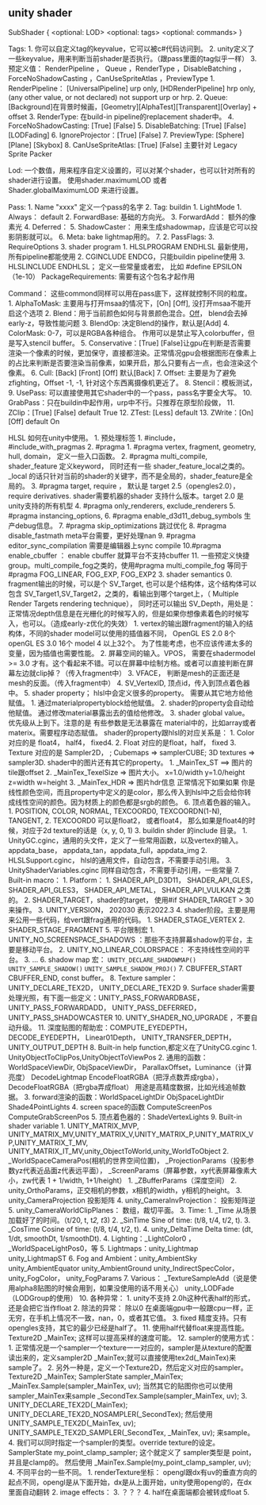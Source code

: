 ## unity shader

SubShader
{
    <optional: LOD>
    <optional: tags>
    <optional: commands>
    <One or more Pass definitions>
}

Tags: 
    1. 你可以自定义tag的keyvalue，它可以被c#代码访问到。
    2. unity定义了一些keyvalue，用来判断当前shader是否执行。（跟pass里面的tag似乎一样）
    3. 预定义值： RenderPipeline ， Queue ，RenderType ，DisableBatching ，ForceNoShadowCasting ，CanUseSpriteAtlas ，PreviewType 
        1. RenderPipeline： [UniversalPipeline] urp only, [HDRenderPipeline] hrp only, (any other value, or not declared) not support urp or hrp.
        2. Queue: [Background]在背景时候画，[Geometry][AlphaTest][Transparent][Overlay] + offset
        3. RenderType: 在build-in pipeline的replacement shader中。
        4. ForceNoShadowCasting: [True]  [False]
        5. DisableBatching: [True] [False] [LODFading]
        6. IgnoreProjector：[True] [False]
        7. PreviewType: [Sphere] [Plane] [Skybox]
        8. CanUseSpriteAtlas: [True] [False] 主要针对 Legacy Sprite Packer

Lod: 一个数值，用来程序自定义设置的，可以对某个shader，也可以针对所有的shader进行设置。
    使用shader.maximumLOD 或者  Shader.globalMaximumLOD 来进行设置。

Pass: 
    1. Name "xxxx" 定义一个pass的名字
    2. Tag:
        buildin
            1. LightMode 
                1. Always： default
                2. ForwardBase: 基础的方向光。
                3. ForwardAdd： 额外的像素光
                4. Deferred：
                5. ShadowCaster： 用来生成shadowmap，应该是它可以投影阴影就可以。
                6. Meta: bake lightmap用的。
                7. 
            2. PassFlags:
            3. RequireOptions 
    3. shader program
        1. HLSLPROGRAM ENDHLSL  最新使用，所有pipeline都能使用
        2. CGINCLUDE ENDCG，只能buildin pipeline使用
        3. HLSLINCLUDE ENDHLSL； 定义一些常量或者宏， 比如 #define EPSILON （1e-10）
PackageRequirements: 需要有这个包名才起作用

Command： 这些commond同样可以用在pass底下，这样就控制不同的粒度。
    1. AlphaToMask: 主要用与打开msaa的情况下，[On] [Off], 没打开msaa不能开启这个选项
    2. Blend：用于当前颜色如何与背景颜色混合。[Off](默认)， blend会去掉early-z，导致性能问题
    3. BlendOp: 决定Blend的操作，默认是[Add]
    4. ColorMask: 0-7，可以是RGBA各种组合。 作用可以是禁止写入colorbuffer，但是写入stencil buffer。
    5. Conservative：[True] [False]让gpu在判断是否需要渲染一个像素的时候，更加保守，直接都渲染。正常情况gpu会根据图形在像素上的占比来判断是否要渲染当前像素，如果开启，那么只要有占一点，也会渲染这个像素。
    6. Cull: [Back] [Front] [Off] 默认[Back]
    7. Offset: 主要是为了避免zfighting，Offset -1, -1, 针对这个东西离摄像机更近了。
    8. Stencil：模板测试，
    9. UsePass: 可以直接使用其它shader中的一个pass，pass名字要全大写。
    10. GrabPass：只在buildin中起作用，urp中不行。只推荐在原型阶段做，
    11. ZClip：[True] [False] default True
    12. ZTest: [Less] default
    13. ZWrite：[On] [Off] default On

HLSL 如何在unity中使用。
    1. 预处理标签
        1. #include， #include_with_pragmas
        2. #pragma
            1. #pragma vertex, fragment, geometry, hull, domain， 定义一些入口函数。
            2. #pragma multi_compile, shader_feature 定义keyword， 同时还有一些 shader_feature_local之类的。 _local 的话只针对当前的shader的关键字，而不是全局的，shader_feature是全局的。
            3. #pragma target, require ， 默认是 target 2.5（opengles2.0）， require derivatives. shader需要机器的shader 支持什么版本。target 2.0 是 unity支持的所有机型
            4. #pragma only_renderers, exclude_renderers 
            5. #pragma instancing_options, 
            6. #pragma enable_d3d11_debug_symbols 生产debug信息。
            7. #pragma skip_optimizations 跳过优化
            8. #pragma disable_fastmath meta平台需要，更好处理nan
            9. #pragma editor_sync_compilation 需要是编辑器上sync compile
            10.#pragma enable_cbuffer ： enable cbuffer 就算平台不支持cbuffer
            11. 一些预定义快捷group。multi_compile_fog之类的，使用#pragma multi_compile_fog 等同于 #pragma FOG_LINEAR, FOG_EXP, FOG_EXP2
        3. shader semantics
            0. fragment输出的时候，可以是个 SV_Target, 也可以是个结构体，这个结构体可以包含 SV_Target1,SV_Target2，之类的，看输出到哪个target上，（ Multiple Render Targets rendering technique）， 同时还可以输出 SV_Depth，用处是： 正常情况depth信息是在光栅化的时候写入的，但是如果你想像素着色的时候写入，也可以。（造成early-z优化的失效）
            1. vertex的输出跟fragment的输入的结构体，不同的shader model可以使用的插值器不同，
                OpenGL ES 2.0 8个
                openGL ES 3.0 16个
                model 4 以上32个。
                为了性能考虑，也不应该传递太多的变量，因为插值也需要性能。
            2. 屏幕空间的输入。VPOS， 需要在shadermodel >= 3.0 才有。这个看起来不错。可以在屏幕中绘制方格。或者可以直接判断在屏幕左边就clip掉？（传入fragment中）
            3. VFACE， 判断是mesh的正面还是mesh的反面。（传入fragment中）
            4. SV_VertexID, 顶点id，传入到顶点着色器中。
            5. shader property； hlsl中会定义很多的property。 需要从其它地方给他赋值。
                1. 通过materialpropertyblock给他赋值。
                2. shader的property会自动给他赋值。 通过修改material暴露出去的值给他修改。
                3. shader global value。
                优先级从上到下。注意的是 有些参数是无法暴露在 material中的，比如array或者materix。需要程序动态赋值。
                shader的property跟hlsl的对应关系是：
                    1. Color 对应的是 float4， half4， fixed4.
                    2. Float 对应的是float，half， fixed
                    3. Texture 对应的是 Sampler2D， ; Cubemaps => samplerCUBE; 3D textures => sampler3D.
                shader中的图片还有其它的property。
                    1. _MainTex_ST ==> 图片的tile跟offset
                    2. _MainTex_TexelSize => 图片大小。 x=1.0/width y=1.0/height z=width w=height
                    3. _MainTex_HDR => 图片hdr信息
                正常情况下如果如果 你是线性颜色空间，而且property中定义的是color，那么传入到hlsl中之后会给你转成线性空间的颜色。因为材质上的颜色都是srgb的颜色。
            6. 顶点着色器的输入。
                1. POSITION, COLOR, NORMAL, TEXCOORD0, TEXCOORDN(1-N), TANGENT, 
                2. TEXCOORD0 可以是float2， 或者float4， 那么如果是float4的时候，对应于2d texture的话是（x, y, 0, 1)
                3. buildin shder 的include 目录。
                    1. UnityGC.cginc，通用的头文件，定义了一些常用函数，以及vertex的输入。appdata_base， appdata_tan，appdata_full，appdata_img
                    2. HLSLSupport.cginc， hlsl的通用文件，自动包含，不需要手动引用。
                    3. UnityShaderVariables.cginc 同样自动包含，不需要手动引用，一些常量
            7. Built-in macro： 
                1. Platform：
                    1. SHADER_API_D3D11， SHADER_API_GLES， SHADER_API_GLES3， SHADER_API_METAL， SHADER_API_VULKAN 之类的。
                    2. SHADER_TARGET，shader的target， 使用#if SHADER_TARGET  > 30  来操作。
                    3. UNITY_VERSION， 202030 表示2022.3
                    4. shader阶段。主要是用来公用一些代码，给vert跟frag通用的代码。
                        1. SHADER_STAGE_VERTEX
                        2. SHADER_STAGE_FRAGMENT
                    5. 平台限制宏
                        1. UNITY_NO_SCREENSPACE_SHADOWS ：那些不支持屏幕shadow的平台，主要是移动平台。
                        2. UNITY_NO_LINEAR_COLORSPACE： 不支持线性空间的平台。
                        3. ...
                    6. shadow map 宏： `UNITY_DECLARE_SHADOWMAP()` `UNITY_SAMPLE_SHADOW()` `UNITY_SAMPLE_SHADOW_PROJ()`
                    7. CBUFFER_START CBUFFER_END, const buffer。
                    8. Texture sampler： UNITY_DECLARE_TEX2D， UNITY_DECLARE_TEX2D
                    9. Surface shader需要处理光照，有下面一些定义：UNITY_PASS_FORWARDBASE， UNITY_PASS_FORWARDADD， UNITY_PASS_DEFERRED， UNITY_PASS_SHADOWCASTER
                    10. UNITY_SHADER_NO_UPGRADE ，不要自动升级。
                    11. 深度贴图的帮助宏：COMPUTE_EYEDEPTH， DECODE_EYEDEPTH， Linear01Depth， UNITY_TRANSFER_DEPTH，UNITY_OUTPUT_DEPTH
            8. Built-in help function,都定义在了UnityCG.cginc
                1. UnityObjectToClipPos,UnityObjectToViewPos 
                2. 通用的函数： WorldSpaceViewDir, ObjSpaceViewDir， ParallaxOffset，Luminance（计算亮度） DecodeLightmap EncodeFloatRGBA（把浮点数弄成rgba），DecodeFloatRGBA（把rgba弄成float） 用途是高精度数据，比如光线追帧数据。
                3. forward渲染的函数：WorldSpaceLightDir ObjSpaceLightDir Shade4PointLights 
                4. screen space的函数 ComputeScreenPos  ComputeGrabScreenPos 
                5. 顶点着色器的：ShadeVertexLights 
            9. Built-in shader variable
                1. UNITY_MATRIX_MVP, UNITY_MATRIX_MV,UNITY_MATRIX_V,UNITY_MATRIX_P,UNITY_MATRIX_VP,UNITY_MATRIX_T_MV, UNITY_MATRIX_IT_MV,unity_ObjectToWorld,unity_WorldToObject
                2. _WorldSpaceCameraPos(相机的世界空间位置)， _ProjectionParams（投影参数yz代表近品面z代表远平面）， _ScreenParams（屏幕参数，xy代表屏幕像素大小，zw代表    1 + 1/width, 1+1/height）
                    1. _ZBufferParams（深度空间）
                    2. unity_OrthoParams，正交相机的参数，x相机的width，y相机的height。
                    3. unity_CameraProjection 投影矩阵
                    4. unity_CameraInvProjection： 投影矩阵逆
                    5. unity_CameraWorldClipPlanes： 数组，裁切平面。
                3. Time:
                    1. _Time 从场景加载好了的时间。（t/20, t, t*2, t*3)
                    2. _SinTime Sine of time: (t/8, t/4, t/2, t).
                    3. _CosTime Cosine of time: (t/8, t/4, t/2, t).
                    4. unity_DeltaTime Delta time: (dt, 1/dt, smoothDt, 1/smoothDt).
                4. Lighting：_LightColor0 ，_WorldSpaceLightPos0，等
                5. Lightmaps：unity_Lightmap unity_LightmapST
                6. Fog and Ambient：unity_AmbientSky unity_AmbientEquator unity_AmbientGround unity_IndirectSpecColor，unity_FogColor， unity_FogParams
                7. Various： _TextureSampleAdd（说是使用alpha8贴图的时候会用到，如果没使用的话不用关心） unity_LODFade（LODGroup的使用）
            10. 各种异常：
                1. unity不支持 2.0h这种代表half的形式，还是会把它当作float
                2. 除法的异常： 除以0 在桌面端gpu中一般跟cpu一样，正无穷，在手机上情况不一致，nan，0，或者其它值。
                3. fixed 精度支持。只有opengles支持，其它的最少已经是half了。
            11. 使用half代替float来提高性能。   Texture2D<half4> _MainTex; 这样可以提高采样的速度可能。
            12. sampler的使用方式：
                1. 正常情况是一个sampler一个texture一一对应的，sampler是从texture的配置读出来的，定义sampler2D _MainTex;就可以直接使用tex2d(_MainTex)来sample了。
                2. 另外一种是，定义一个Texture2D，然后定义对应的sampler。
                    Texture2D _MainTex; 
                    SamplerState sampler_MainTex;
                    _MainTex.Sample(sampler_MainTex, uv);
                    当然其它的贴图你也可以使用sampler_MainTex来sample
                    _SecondTex.Sample(sampler_MainTex, uv);
                3. UNITY_DECLARE_TEX2D(_MainTex); UNITY_DECLARE_TEX2D_NOSAMPLER(_SecondTex); 
                    然后使用 UNITY_SAMPLE_TEX2D(_MainTex, uv);  UNITY_SAMPLE_TEX2D_SAMPLER(_SecondTex, _MainTex, uv); 来sample。
                4. 我们可以同时指定一个sampler的类型。override texture的设定。
                    SamplerState my_point_clamp_sampler; 这个就定义了 sampler类型是 point，并且是clamp的。
                    然后使用 _MainTex.Sample(my_point_clamp_sampler, uv);
        4. 不同平台的一些不同。
            1. renderTexture坐标： opengl跟dx有uv的垂直方向的起点不同，opengl是从下面开始，dx是从上面开始，unity使用opengl的，在dx里面自动翻转
            2. image effects： 
            3. ？？？
            4. half在桌面端都会被转成float
        5. 


    

